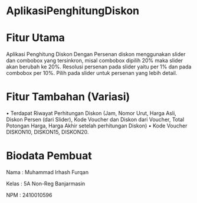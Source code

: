 # AplikasiPenghitungDiskon

# Fitur Utama
Aplikasi Penghitung Diskon
Dengan Persenan diskon menggunakan slider dan combobox yang tersinkron, misal combobox dipilih 20% maka slider akan berubah ke 20%.
Resolusi persenan pada slider yaitu per 1% dan pada combobox per 10%. Pilih pada slider untuk persenan yang lebih detail.

# Fitur Tambahan (Variasi)
• Terdapat Riwayat Perhitungan Diskon (Jam, Nomor Urut, Harga Asli, Diskon Persen (dari Slider), Kode Voucher dan Diskon dari Voucher, Total Potongan Harga, Harga Akhir setelah perhitungan Diskon)
• Kode Voucher DISKON10, DISKON15, DISKON20. 

# Biodata Pembuat
Nama : Muhammad Irhash Furqan

Kelas : 5A Non-Reg Banjarmasin

NPM : 2410010596
